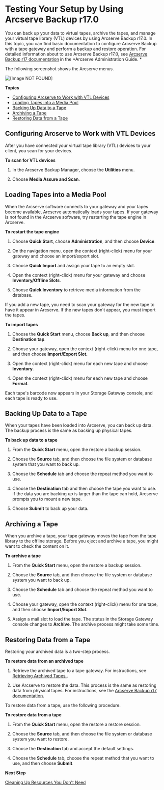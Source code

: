 # Testing Your Setup by Using Arcserve Backup r17\.0<a name="backup-arcserve"></a>

You can back up your data to virtual tapes, archive the tapes, and manage your virtual tape library \(VTL\) devices by using Arcserve Backup r17\.0\. In this topic, you can find basic documentation to configure Arcserve Backup with a tape gateway and perform a backup and restore operation\. For detailed information about to use Arcserve Backup r17\.0, see [Arcserve Backup r17 documentation](https://documentation.arcserve.com/Arcserve-Backup/Available/R17/ENU/Bookshelf_Files/HTML/admingde/index.htm) in the *Arcserve Administration Guide\. *

The following screenshot shows the Arcserve menus\.

![\[Image NOT FOUND\]](http://docs.aws.amazon.com/storagegateway/latest/userguide/images/LoadTape-scan.png)

**Topics**
+ [Configuring Arcserve to Work with VTL Devices](#archServe-configure-software)
+ [Loading Tapes into a Media Pool](#archServe-load-tapes)
+ [Backing Up Data to a Tape](#archServe-backup-data)
+ [Archiving a Tape](#archServe-archive-tape)
+ [Restoring Data from a Tape](#archServe-restore-tape)

## Configuring Arcserve to Work with VTL Devices<a name="archServe-configure-software"></a>

After you have connected your virtual tape library \(VTL\) devices to your client, you scan for your devices\.

**To scan for VTL devices**

1. In the Arcserve Backup Manager, choose the **Utilities** menu\.

1. Choose **Media Assure and Scan**\.

## Loading Tapes into a Media Pool<a name="archServe-load-tapes"></a>

When the Arcserve software connects to your gateway and your tapes become available, Arcserve automatically loads your tapes\. If your gateway is not found in the Arcserve software, try restarting the tape engine in Arcserve\.

**To restart the tape engine**

1. Choose **Quick Start**, choose **Administration**, and then choose **Device**\.

1. On the navigation menu, open the context \(right\-click\) menu for your gateway and choose an import/export slot\.

1. Choose **Quick Import** and assign your tape to an empty slot\.

1. Open the context \(right\-click\) menu for your gateway and choose **Inventory/Offline Slots**\.

1. Choose **Quick Inventory** to retrieve media information from the database\.

If you add a new tape, you need to scan your gateway for the new tape to have it appear in Arcserve\. If the new tapes don't appear, you must import the tapes\.

**To import tapes**

1. Choose the **Quick Start** menu, choose **Back up**, and then choose **Destination tap**\.

1. Choose your gateway, open the context \(right\-click\) menu for one tape, and then choose **Import/Export Slot**\.

1. Open the context \(right\-click\) menu for each new tape and choose **Inventory**\.

1. Open the context \(right\-click\) menu for each new tape and choose **Format**\.

Each tape's barcode now appears in your Storage Gateway console, and each tape is ready to use\.

## Backing Up Data to a Tape<a name="archServe-backup-data"></a>

When your tapes have been loaded into Arcserve, you can back up data\. The backup process is the same as backing up physical tapes\.

**To back up data to a tape**

1. From the **Quick Start** menu, open the restore a backup session\.

1. Choose the **Source** tab, and then choose the file system or database system that you want to back up\.

1. Choose the **Schedule** tab and choose the repeat method you want to use\.

1. Choose the **Destination** tab and then choose the tape you want to use\. If the data you are backing up is larger than the tape can hold, Arcserve prompts you to mount a new tape\.

1. Choose **Submit** to back up your data\.

## Archiving a Tape<a name="archServe-archive-tape"></a>

When you archive a tape, your tape gateway moves the tape from the tape library to the offline storage\. Before you eject and archive a tape, you might want to check the content on it\.

**To archive a tape**

1. From the **Quick Start** menu, open the restore a backup session\.

1. Choose the **Source** tab, and then choose the file system or database system you want to back up\.

1. Choose the **Schedule** tab and choose the repeat method you want to use\.

1. Choose your gateway, open the context \(right\-click\) menu for one tape, and then choose **Import/Export Slot**\.

1. Assign a mail slot to load the tape\. The status in the Storage Gateway console changes to **Archive**\. The archive process might take some time\.

## Restoring Data from a Tape<a name="archServe-restore-tape"></a>

Restoring your archived data is a two\-step process\.

**To restore data from an archived tape**

1. Retrieve the archived tape to a tape gateway\. For instructions, see [Retrieving Archived Tapes ](managing-gateway-vtl.md#retrieving-archived-tapes-vtl)\.

1. Use Arcserve to restore the data\. This process is the same as restoring data from physical tapes\. For instructions, see the [Arcserve Backup r17 documentation](https://documentation.arcserve.com/Arcserve-Backup/Available/R17/ENU/Bookshelf_Files/HTML/admingde/index.htm)\. 

To restore data from a tape, use the following procedure\.

**To restore data from a tape**

1. From the **Quick Start** menu, open the restore a restore session\.

1. Choose the **Source** tab, and then choose the file system or database system you want to restore\.

1. Choose the **Destination** tab and accept the default settings\.

1. Choose the **Schedule** tab, choose the repeat method that you want to use, and then choose **Submit**\.

**Next Step**

[Cleaning Up Resources You Don't Need](GettingStartedWhatsNextStep3-vtl.md#cleanup-vtl)
